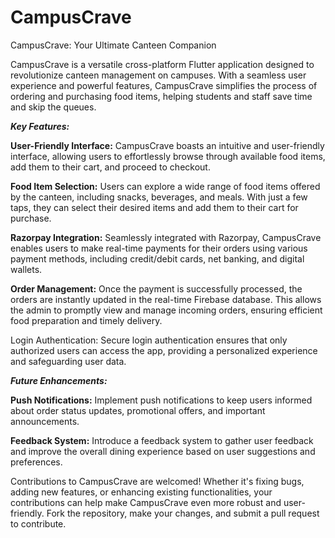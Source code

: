 # CampusCrave
CampusCrave: Your Ultimate Canteen Companion

CampusCrave is a versatile cross-platform Flutter application designed to revolutionize canteen management on campuses. With a seamless user experience and powerful features, CampusCrave simplifies the process of ordering and purchasing food items, helping students and staff save time and skip the queues.

**_Key Features:_**

**User-Friendly Interface:** CampusCrave boasts an intuitive and user-friendly interface, allowing users to effortlessly browse through available food items, add them to their cart, and proceed to checkout.

**Food Item Selection:** Users can explore a wide range of food items offered by the canteen, including snacks, beverages, and meals. With just a few taps, they can select their desired items and add them to their cart for purchase.

**Razorpay Integration:** Seamlessly integrated with Razorpay, CampusCrave enables users to make real-time payments for their orders using various payment methods, including credit/debit cards, net banking, and digital wallets.

**Order Management:** Once the payment is successfully processed, the orders are instantly updated in the real-time Firebase database. This allows the admin to promptly view and manage incoming orders, ensuring efficient food preparation and timely delivery.

Login Authentication: Secure login authentication ensures that only authorized users can access the app, providing a personalized experience and safeguarding user data.

**_Future Enhancements:_**

**Push Notifications:** Implement push notifications to keep users informed about order status updates, promotional offers, and important announcements.

**Feedback System:** Introduce a feedback system to gather user feedback and improve the overall dining experience based on user suggestions and preferences.

Contributions to CampusCrave are welcomed! Whether it's fixing bugs, adding new features, or enhancing existing functionalities, your contributions can help make CampusCrave even more robust and user-friendly. Fork the repository, make your changes, and submit a pull request to contribute.

